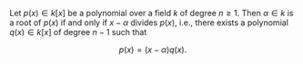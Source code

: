 Let $p(x) \in k[x]$ be a polynomial over a field $k$ of degree $n \geq 1$. Then $\alpha \in k$ is a root of $p(x)$ if and only if $x - \alpha$ divides $p(x)$, i.e., there exists a polynomial $q(x) \in k[x]$ of degree $n - 1$ such that 

$$
p(x) = (x - \alpha) q(x).
$$
